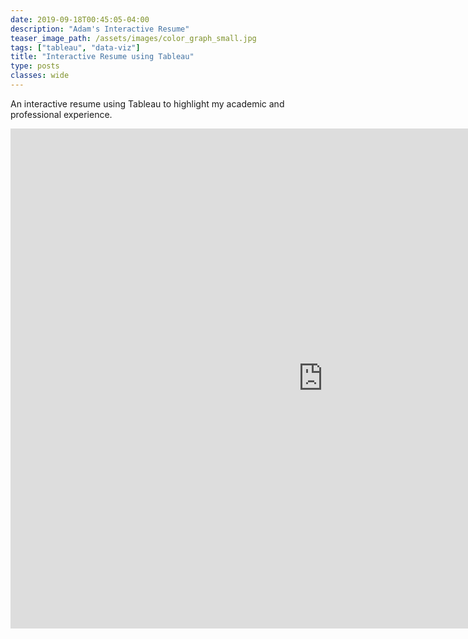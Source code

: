 ```yaml
---
date: 2019-09-18T00:45:05-04:00
description: "Adam's Interactive Resume"
teaser_image_path: /assets/images/color_graph_small.jpg
tags: ["tableau", "data-viz"]
title: "Interactive Resume using Tableau"
type: posts
classes: wide
---
```


An interactive resume using Tableau to highlight my academic and professional experience.  


<iframe seamless frameborder="0" src="https://public.tableau.com/shared/8HFH4MZR2?:embed=y:display_count=yes&:showVizHome=no" width = '1000' height = '800' scrolling='yes' ></iframe>

